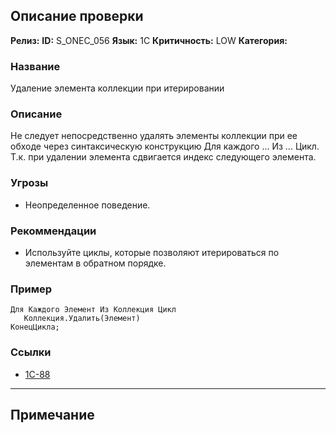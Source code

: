 ## Описание проверки
**Релиз:**
**ID:** S_ONEC_056
**Язык:** 1С
**Критичность:** LOW
**Категория:** 

### Название 
Удаление элемента коллекции при итерировании
### Описание 
Не следует непосредственно удалять элементы коллекции при ее обходе через синтаксическую конструкцию Для каждого ... Из ... Цикл. Т.к. при удалении элемента сдвигается индекс следующего элемента.

### Угрозы 
- Неопределенное поведение.
### Рекоммендации 
- Используйте циклы, которые позволяют итерироваться по элементам в обратном порядке.
### Пример 
``` 
Для Каждого Элемент Из Коллекция Цикл
   Коллекция.Удалить(Элемент)
КонецЦикла;
``` 
### Ссылки
- [1C-88](https://its.1c.ru/db/pubprogforbeginners#content:88:hdoc)

---
## Примечание
